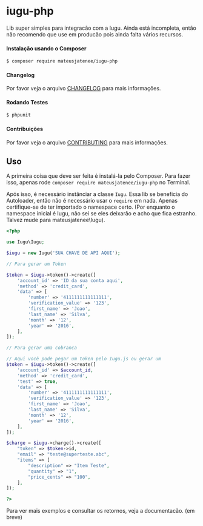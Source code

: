 iugu-php
================

Lib super simples para integracão com a Iugu. Ainda está incompleta, então não recomendo que use em producão pois ainda falta vários recursos.  

#### Instalação usando o Composer
``` bash
$ composer require mateusjatenee/iugu-php
```

#### Changelog
Por favor veja o arquivo [CHANGELOG](CHANGELOG.md) para mais informações.

#### Rodando Testes
``` bash
$ phpunit
```

#### Contribuições
Por favor veja o arquivo [CONTRIBUTING](CONTRIBUTING.md) para mais informações.

## Uso  

A primeira coisa que deve ser feita é instalá-la pelo Composer. Para fazer isso, apenas rode `composer require mateusjatenee/iugu-php` no Terminal.  

Após isso, é necessário instânciar a classe `Iugu`. Essa lib se beneficia do Autoloader, então não é necessário usar o `require` em nada. Apenas certifique-se de ter importado o namespace certo.  (Por enquanto o namespace inicial é Iugu, não sei se eles deixarão e acho que fica estranho. Talvez mude para mateusjatenee\Iugu).

```php
<?php 

use Iugu\Iugu;

$iugu = new Iugu('SUA CHAVE DE API AQUI');

// Para gerar um Token  

$token = $iugu->token()->create([
    'account_id' => 'ID da sua conta aqui',
    'method' => 'credit_card',
    'data' => [
        'number' => '4111111111111111',
        'verification_value' => '123',
        'first_name' => 'Joao',
        'last_name' => 'Silva',
        'month' => '12',
        'year' => '2016',
    ],
]);

// Para gerar uma cobranca 

// Aqui você pode pegar um token pelo Iugu.js ou gerar um
$token = $iugu->token()->create([
    'account_id' => $account_id,
    'method' => 'credit_card',
    'test' => true,
    'data' => [
        'number' => '4111111111111111',
        'verification_value' => '123',
        'first_name' => 'Joao',
        'last_name' => 'Silva',
        'month' => '12',
        'year' => '2016',
    ],
]);

$charge = $iugu->charge()->create([
    "token" => $token->id,
    "email" => "teste@superteste.abc",
    "items" => [
        "description" => "Item Teste",
        "quantity" => "1",
        "price_cents" => "100",
    ],
]);

?>
```

Para ver mais exemplos e consultar os retornos, veja a documentacão. (em breve)


